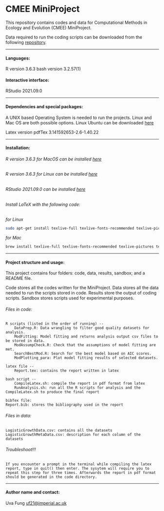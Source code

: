 # CMEE MiniProject

This repository contains codes and data for Computational Methods in Ecology and Evolution (CMEE) MiniProject.


Data required to run the coding scripts can be downloaded from the following [repository](https://github.com/mhasoba/TheMulQuaBio).

***

#### Languages:
R version 3.6.3
bash version 3.2.57(1)

#### Interactive interface:
RStudio 2021.09.0

***********
#### Dependencies and special packages:
A UNIX based Operating System is needed to run the projects. Linux and Mac OS are both possible options. Linux Ubuntu can be downloaded [here](https://ubuntu.com/)

Latex version pdfTex 3.141592653-2.6-1.40.22



******************
#### Installation:

###### R version 3.6.3 for MacOS can be installed [here](https://cran.r-project.org/bin/macosx/)
###### R version 3.6.3 for Linux can be installed [here](https://cran.r-project.org/)
###### RStudio 2021.09.0 can be installed [here](https://www.rstudio.com/products/rstudio/download/)

###### Install  LaTeX with the following code:

*for Linux*
```Bash
sudo apt-get install texlive-full texlive-fonts-recommended texlive-pictures texlive-latex-extra imagemagick    
```


*for Mac*
```bash
brew install texlive-full texlive-fonts-recommended texlive-pictures texlive-latex-extra imagemagick
```           

***********

#### Project structure and usage:
This project contains four folders: code, data, results, sandbox; and a README file.

Code stores all the codes written for the MiniProject. Data stores all the data needed to run the scripts stored in code. Results store the output of coding scripts. Sandbox stores scripts used for experimental purposes.

###### Files in code:

    R scripts (listed in the order of running) --
        DataPrep.R: Data wrangling to filter good quality datasets for analysis.
        ModFitting: Model fitting and returns analysis output csv files to be stored in data.
        ModAssumpCheck.R: Check that the assumptions of model fitting are met.
        SearchBestMod.R: Search for the best model based on AIC scores.
        ModPlotting_para: Plot model fitting results of selected datasets.

    latex file -- 
        Report.tex: contains the report written in latex
        
    bash script --
        CompileLatex.sh: compile the report in pdf format from latex
        RunAnalysis.sh: run all the R scripts for analysis and the CompileLatex.sh to produce the final report
    
    bibTex file:
    Report.bib: stores the bibliography used in the report



###### Files in data:
    LogisticGrowthData.csv: contains all the datasets
    LogisticGrowthMetaData.csv: description for each column of the datasets


###### Troubleshoot!!!
    If you encounter a prompt in the terminal while compiling the latex report, type in quit() then enter. The sysytem will require you to repeat this step for three times. Afterwards the report in pdf format should be generated in the code directory.

*****************
#### Author name and contact:
Uva Fung uf21@imperial.ac.uk
